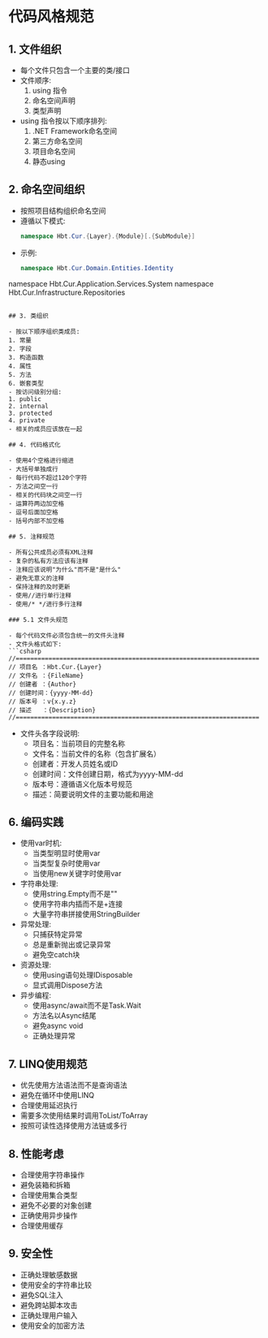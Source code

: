 # 代码风格规范

## 1. 文件组织

- 每个文件只包含一个主要的类/接口
- 文件顺序:
  1. using 指令
  2. 命名空间声明
  3. 类型声明
- using 指令按以下顺序排列:
  1. .NET Framework命名空间
  2. 第三方命名空间
  3. 项目命名空间
  4. 静态using

## 2. 命名空间组织

- 按照项目结构组织命名空间
- 遵循以下模式:
  ```csharp
  namespace Hbt.Cur.{Layer}.{Module}[.{SubModule}]
  ```
- 示例:
  ```csharp
  namespace Hbt.Cur.Domain.Entities.Identity
namespace Hbt.Cur.Application.Services.System
namespace Hbt.Cur.Infrastructure.Repositories
  ```

## 3. 类组织

- 按以下顺序组织类成员:
  1. 常量
  2. 字段
  3. 构造函数
  4. 属性
  5. 方法
  6. 嵌套类型
- 按访问级别分组:
  1. public
  2. internal
  3. protected
  4. private
- 相关的成员应该放在一起

## 4. 代码格式化

- 使用4个空格进行缩进
- 大括号单独成行
- 每行代码不超过120个字符
- 方法之间空一行
- 相关的代码块之间空一行
- 运算符两边加空格
- 逗号后面加空格
- 括号内部不加空格

## 5. 注释规范

- 所有公共成员必须有XML注释
- 复杂的私有方法应该有注释
- 注释应该说明"为什么"而不是"是什么"
- 避免无意义的注释
- 保持注释的及时更新
- 使用//进行单行注释
- 使用/* */进行多行注释

### 5.1 文件头规范

- 每个代码文件必须包含统一的文件头注释
- 文件头格式如下:
  ```csharp
  //===================================================================
  // 项目名 ：Hbt.Cur.{Layer}
  // 文件名 ：{FileName}
  // 创建者 ：{Author}
  // 创建时间：{yyyy-MM-dd}
  // 版本号 ：v{x.y.z}
  // 描述   ：{Description}
  //===================================================================
  ```
- 文件头各字段说明:
  - 项目名：当前项目的完整名称
  - 文件名：当前文件的名称（包含扩展名）
  - 创建者：开发人员姓名或ID
  - 创建时间：文件创建日期，格式为yyyy-MM-dd
  - 版本号：遵循语义化版本号规范
  - 描述：简要说明文件的主要功能和用途

## 6. 编码实践

- 使用var时机:
  - 当类型明显时使用var
  - 当类型复杂时使用var
  - 当使用new关键字时使用var
- 字符串处理:
  - 使用string.Empty而不是""
  - 使用字符串内插而不是+连接
  - 大量字符串拼接使用StringBuilder
- 异常处理:
  - 只捕获特定异常
  - 总是重新抛出或记录异常
  - 避免空catch块
- 资源处理:
  - 使用using语句处理IDisposable
  - 显式调用Dispose方法
- 异步编程:
  - 使用async/await而不是Task.Wait
  - 方法名以Async结尾
  - 避免async void
  - 正确处理异常

## 7. LINQ使用规范

- 优先使用方法语法而不是查询语法
- 避免在循环中使用LINQ
- 合理使用延迟执行
- 需要多次使用结果时调用ToList/ToArray
- 按照可读性选择使用方法链或多行

## 8. 性能考虑

- 合理使用字符串操作
- 避免装箱和拆箱
- 合理使用集合类型
- 避免不必要的对象创建
- 正确使用异步操作
- 合理使用缓存

## 9. 安全性

- 正确处理敏感数据
- 使用安全的字符串比较
- 避免SQL注入
- 避免跨站脚本攻击
- 正确处理用户输入
- 使用安全的加密方法 